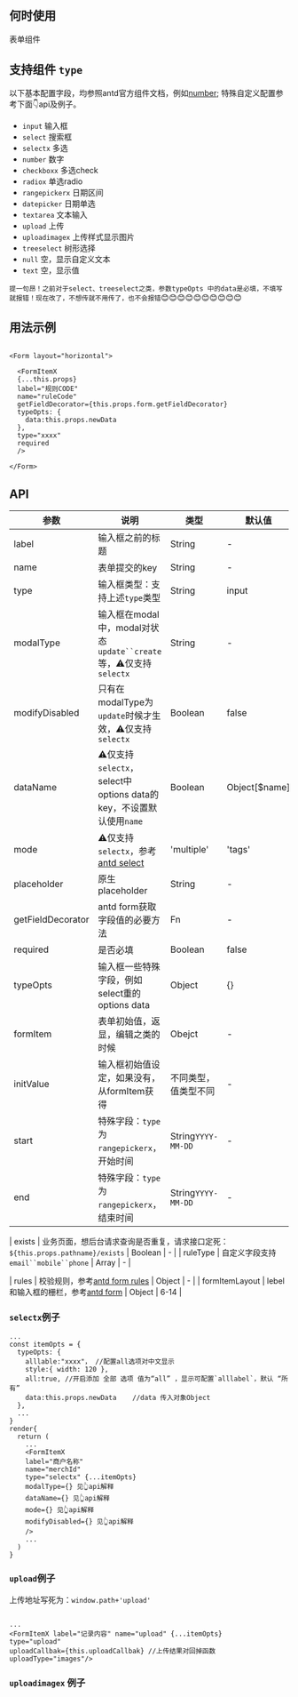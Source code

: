 

## 何时使用

表单组件


## 支持组件 `type`

以下基本配置字段，均参照antd官方组件文档，例如[number](https://ant.design/components/input-number-cn/);
特殊自定义配置参考下面👇api及例子。
* `input` 输入框
* `select` 搜索框
* `selectx` 多选
* `number` 数字
* `checkboxx` 多选check
* `radiox` 单选radio
* `rangepickerx` 日期区间
* `datepicker` 日期单选
* `textarea` 文本输入
* `upload` 上传
* `uploadimagex` 上传样式显示图片
* `treeselect` 树形选择
* `null` 空，显示自定义文本
* `text` 空，显示值


`提一句昂！之前对于select、treeselect之类，参数typeOpts 中的data是必填，不填写就报错！现在改了，不想传就不用传了，也不会报错`😊😊😊😊😊😊😊😊😊😊

## 用法示例
```

<Form layout="horizontal">

  <FormItemX
  {...this.props}
  label="规则CODE"
  name="ruleCode"
  getFieldDecorator={this.props.form.getFieldDecorator}
  typeOpts: {
    data:this.props.newData
  },
  type="xxxx"
  required
  />

</Form>
```

## API


| 参数      | 说明                                      | 类型         | 默认值 |
|----------|------------------------------------------|-------------|-------|
| label | 输入框之前的标题 | String | - |
| name | 表单提交的key | String | - |
| type | 输入框类型：支持上述`type`类型 | String | input |
| modalType | 输入框在modal中，modal对状态`update``create`等，⚠️仅支持`selectx` | String | - |
| modifyDisabled | 只有在modalType为`update`时候才生效，⚠️仅支持`selectx` | Boolean | false |
| dataName | ⚠️仅支持`selectx`，select中options data的key，不设置默认使用`name` | Boolean | Object[$name] |
| mode | ⚠️仅支持`selectx`，参考[antd select](https://ant.design/components/select-cn/) | 'multiple' | 'tags' | - |
| placeholder | 原生placeholder | String | - |
| getFieldDecorator | antd form获取字段值的必要方法 | Fn | - |
| required | 是否必填 | Boolean | false |
| typeOpts | 输入框一些特殊字段，例如select重的options data | Object | {} |
| formItem | 表单初始值，返显，编辑之类的时候 | Obejct | - |
| initValue | 输入框初始值设定，如果没有，从formItem获得 | 不同类型，值类型不同 | - |
| start | 特殊字段：`type`为`rangepickerx`，开始时间 | String`YYYY-MM-DD` | - |
| end | 特殊字段：`type`为`rangepickerx`，结束时间 | String`YYYY-MM-DD` | - |

| exists | 业务页面，想后台请求查询是否重复，请求接口定死：`${this.props.pathname}/exists` | Boolean | - |
| ruleType | 自定义字段支持`email``mobile``phone` | Array | - |

| rules | 校验规则，参考[antd form rules](https://ant.design/components/form-cn/#%E6%A0%A1%E9%AA%8C%E8%A7%84%E5%88%99) | Object | - |
| formItemLayout | lebel和输入框的栅栏，参考[antd form](https://ant.design/components/form-cn/) | Object | 6-14 |



### `selectx`例子



```
...
const itemOpts = {
  typeOpts: {
    alllable:"xxxx"， //配置all选项对中文显示
    style:{ width: 120 },
    all:true, //开启添加 全部 选项 值为“all” ，显示可配置`alllabel`，默认 “所有”
    data:this.props.newData    //data 传入对象Object
  },
  ...
}
render{
  return (
    ...
    <FormItemX
    label="商户名称"
    name="merchId"
    type="selectx" {...itemOpts}
    modalType={} 见👆api解释
    dataName={} 见👆api解释
    mode={} 见👆api解释
    modifyDisabled={} 见👆api解释
    />
    ...
  )
}

```



### `upload`例子


上传地址写死为：`window.path+'upload'`
```

...
<FormItemX label="记录内容" name="upload" {...itemOpts}
type="upload"
uploadCallbak={this.uploadCallbak} //上传结果对回掉函数
uploadType="images"/>

```


###  `uploadimagex` 例子
